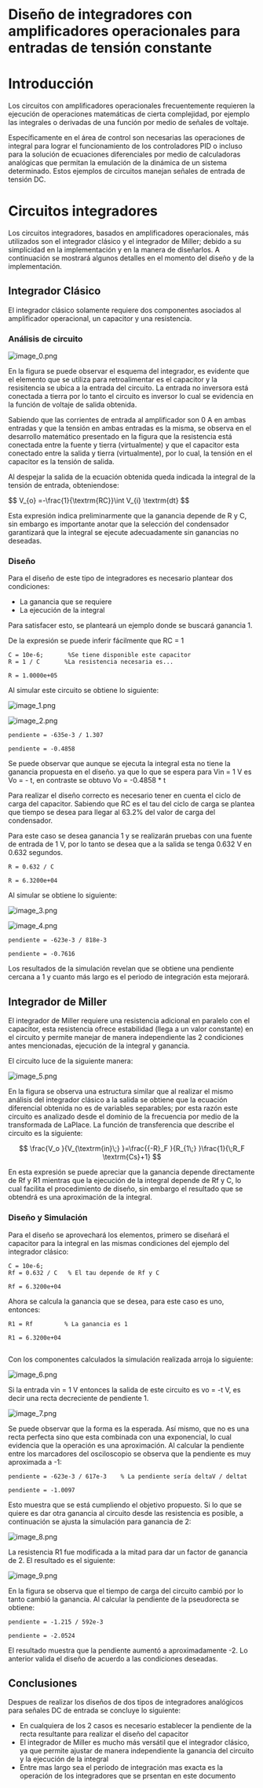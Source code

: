 # Diseño de integradores con amplificadores operacionales para entradas de tensión constante
# Introducción

Los circuitos con amplificadores operacionales frecuentemente requieren la ejecución de operaciones matemáticas de cierta complejidad, por ejemplo las integrales o derivadas de una función por medio de señales de voltaje.

Específicamente en el área de control son necesarias las operaciones de integral para lograr el funcionamiento de los controladores PID o incluso para la solución de ecuaciones diferenciales por medio de calculadoras analógicas que permitan la emulación de la dinámica de un sistema determinado. Estos ejemplos de circuitos manejan señales de entrada de tensión DC.

# Circuitos integradores

Los circuitos integradores, basados en amplificadores operacionales, más utilizados son el integrador clásico y el integrador de Miller; debido a su simplicidad en la implementación y en la manera de diseñarlos. A continuación se mostrará algunos detalles en el momento del diseño y de la implementación.

## Integrador Clásico

El integrador clásico solamente requiere dos componentes asociados al amplificador operacional, un capacitor y una resistencia.

### Análisis de circuito

![image_0.png](Integrador_images/image_0.png)

En la figura se puede observar el esquema del integrador, es evidente que el elemento que se utiliza para retroalimentar es el capacitor y la resisitencia se ubica a la entrada del circuito. La entrada no inversora está conectada a tierra por lo tanto el circuito es inversor lo cual se evidencia en la función de voltaje de salida obtenida.

Sabiendo que las corrientes de entrada al amplificador son 0 A en ambas entradas y que la tensión en ambas entradas es la misma, se observa en el desarrollo matemático presentado en la figura que la resistencia está conectada entre la fuente y tierra (virtualmente) y que el capacitor esta conectado entre la salida y tierra (virtualmente), por lo cual, la tensión en el capacitor es la tensión de salida.

Al despejar la salida de la ecuación obtenida queda indicada la integral de la tensión de entrada, obteniendose:

$$
V_{o\} =-\frac{1}{\textrm{RC}}\int V_{i\} \textrm{dt}
$$

Esta expresión indica preliminarmente que la ganancia depende de R y C, sin embargo es importante anotar que la selección del condensador garantizará que la integral se ejecute adecuadamente sin ganancias no deseadas.

### Diseño

Para el diseño de este tipo de integradores es necesario plantear dos condiciones:

   -  La ganancia que se requiere 
   -  La ejecución de la integral 

Para satisfacer esto, se planteará un ejemplo donde se buscará ganancia 1.

De la expresión se puede inferir fácilmente que RC = 1

```matlab:Code
C = 10e-6;       %Se tiene disponible este capacitor
R = 1 / C       %La resistencia necesaria es...
```

```text:Output
R = 1.0000e+05
```

Al simular este circuito se obtiene lo siguiente:

![image_1.png](Integrador_images/image_1.png)

![image_2.png](Integrador_images/image_2.png)

```matlab:Code
pendiente = -635e-3 / 1.307
```

```text:Output
pendiente = -0.4858
```

Se puede observar que aunque se ejecuta la integral esta no tiene la ganancia propuesta en el diseño. ya que lo que se espera  para Vin = 1 V es Vo = - t, en contraste se obtuvo Vo = -0.4858 * t

Para realizar el diseño correcto es necesario tener en cuenta el ciclo de carga del capacitor. Sabiendo que RC es el tau del ciclo de carga se plantea que tiempo se desea para llegar al 63.2% del valor de carga del condensador.

Para este caso se desea ganancia 1 y se realizarán pruebas con una fuente de entrada de 1 V, por lo tanto se desea que a la salida se tenga 0.632 V en 0.632 segundos.

  

```matlab:Code
R = 0.632 / C 
```

```text:Output
R = 6.3200e+04
```

Al simular se obtiene lo siguiente:

![image_3.png](Integrador_images/image_3.png)

![image_4.png](Integrador_images/image_4.png)

```matlab:Code
pendiente = -623e-3 / 818e-3
```

```text:Output
pendiente = -0.7616
```

Los resultados de la simulación revelan que se obtiene una pendiente cercana a 1 y cuanto más largo es el periodo de integración esta mejorará.

  
## Integrador de Miller

El integrador de Miller requiere una resistencia adicional en paralelo con el capacitor, esta resistencia ofrece estabilidad (llega a un valor constante) en el circuito y permite manejar de manera independiente las 2 condiciones antes mencionadas, ejecución de la integral y ganancia.

El circuito luce de la siguiente manera:

![image_5.png](Integrador_images/image_5.png)

  

En la figura se observa una estructura similar que al realizar el mismo análisis del integrador clásico a la salida se obtiene que la ecuación diferencial obtenida no es de variables separables; por esta razón este circuito es analizado desde el dominio de la frecuencia por medio de la transformada de LaPlace. La función de transferencia que describe el circuito es la siguiente:

$$
\frac{V_o }{V_{\textrm{in}\;} }=\frac{{-R}_F }{R_{1\;} }\frac{1}{\;R_F \textrm{Cs}+1}
$$

En esta expresión se puede apreciar que la ganancia depende directamente de Rf y R1 mientras que la ejecución de la integral depende de Rf y C, lo cual facilita el procedimiento de diseño, sin embargo el resultado que se obtendrá es una aproximación de la integral.

### Diseño y Simulación

Para el diseño se aprovechará los elementos, primero se diseñará el capacitor para la integral en las mismas condiciones del ejemplo del integrador clásico:

  

```matlab:Code
C = 10e-6;
Rf = 0.632 / C   % El tau depende de Rf y C
```

```text:Output
Rf = 6.3200e+04
```

  

Ahora se calcula la ganancia que se desea, para este caso es uno, entonces:

```matlab:Code
R1 = Rf         % La ganancia es 1
```

```text:Output
R1 = 6.3200e+04
```

```matlab:Code

```

Con los componentes calculados la simulación realizada arroja lo siguiente:

![image_6.png](Integrador_images/image_6.png)

Si la entrada vin = 1 V entonces la salida de este circuito es vo = -t V, es decir una recta decreciente de pendiente 1.

![image_7.png](Integrador_images/image_7.png)

  

Se puede observar que la forma es la esperada. Así mismo, que no es una recta perfecta sino que esta combinada con una exponencial, lo cual evidencia que la operación es una aproximación. Al calcular la pendiente entre los marcadores del osciloscopio se observa que la pendiente es muy aproximada a -1:

```matlab:Code
pendiente = -623e-3 / 617e-3    % La pendiente sería deltaV / deltat
```

```text:Output
pendiente = -1.0097
```

Esto muestra que se está cumpliendo el objetivo propuesto. Si lo que se quiere es dar otra ganancia al circuito desde las resistencia es posible, a continuación se ajusta la simulación para ganancia de 2:

![image_8.png](Integrador_images/image_8.png)

La resistencia R1 fue modificada a la mitad para dar un factor de ganancia de 2. El resultado es el siguiente:

![image_9.png](Integrador_images/image_9.png)

En la figura se observa que el tiempo de carga del circuito cambió por lo tanto cambió la ganancia. Al calcular la pendiente de la pseudorecta se obtiene:

```matlab:Code
pendiente = -1.215 / 592e-3       
```

```text:Output
pendiente = -2.0524
```

El resultado muestra que la pendiente aumentó a aproximadamente -2. Lo anterior valida el diseño de acuerdo a las condiciones deseadas.

## Conclusiones

Despues de realizar los diseños de dos tipos de integradores analógicos para señales DC de entrada se concluye lo siguiente:

   -  En cualquiera de los 2 casos es necesario establecer la pendiente de la recta resultante para realizar el diseño del capacitor 
   -  El integrador de Miller es mucho más versátil que el integrador clásico, ya que permite ajustar de manera independiente la ganancia del circuito y la ejecución de la integral 
   -  Entre mas largo sea el periodo de integración mas exacta es la operación de los integradores que se prsentan en este documento
